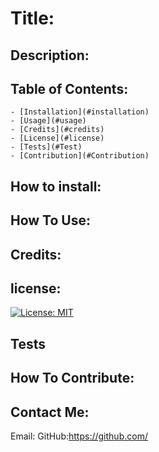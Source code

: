 # Title:
   ## Description: 
  
   ## Table of Contents:
    - [Installation](#installation)
    - [Usage](#usage)
    - [Credits](#credits)
    - [License](#license)
    - [Tests](#Test)
    - [Contribution](#Contribution)
   ## How to install:
  
   ## How To Use:
  
   ## Credits:
  
   ## license:
  [![License: MIT](https://img.shields.io/badge/License-MIT-yellow.svg)](https://opensource.org/licenses/MIT)
   ## Tests
 
   ## How To Contribute: 
  
   ## Contact Me:
   Email: 
   GitHub:https://github.com/
